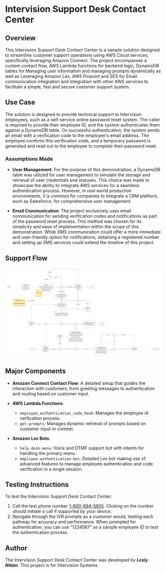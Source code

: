 # Intervision Support Desk Contact Center

## Overview
This Intervision Support Desk Contact Center is a sample solution designed to streamline customer support operations using AWS Cloud services, specifically leveraging Amazon Connect. The project encompasses a custom contact flow, AWS Lambda functions for backend logic, DynamoDB tables for Managing user information and managing prompts dynamically as well as Leveraging Amazon Lex, AWS Pinpoint and SES for Email communication integration and integration with other AWS services to facilitate a simple, fast and secure customer support system.

## Use Case
The solution is designed to provide technical support to Intervision employees, such as a self-service online password reset system. The caller is required to provide their employee ID, and the system authenticates them against a DynamoDB table. On successful authentication, the system sends an email with a verification code to the employee's email address. The employee confirms this verification code, and a temporary password is generated and read out to the employee to complete their password reset.

### Assumptions Made
- **User Management**: For the purpose of this demonstration, a DynamoDB table was utilized for user management to simulate the storage and retrieval of user credentials and statuses. This choice was made to showcase the ability to integrate AWS services for a seamless authentication process. However, in real-world production environments, it is common for companies to integrate a CRM platform, such as Salesforce, for comprehensive user management.

- **Email Communication**: The project exclusively uses email communication for sending verification codes and notifications as part of the password reset process. This method was chosen for its simplicity and ease of implementation within the scope of this demonstration. While SMS communication could offer a more immediate and user-friendly option for notifications, obtaining a registered number and setting up SMS services could extend the timeline of this project.

## Support Flow
![Intervision Support Flow](https://raw.githubusercontent.com/leslyndam/InterVision-Use-Case/main/Intervision%20Support%20Flow.png)


## Major Components
- **Amazon Connect Contact Flow**: A detailed setup that guides the interaction with customers, from greeting messages to authentication and routing based on customer input.

- **AWS Lambda Functions**:
  - `employee_authentication_code_hook`: Manages the employee id verfication process.
  - `get-prompts`: Manages dynamic retrieval of prompts based on customer input or context.

- **Amazon Lex Bots**:
  - `help-desk-menu`: Voice and DTMF support bot with intents for handling the primary menu.
  - `employee-authentication-bot`: Detailed Lex bot making use of advanced features to manage employee authentication and code verification in a single session.

## Testing Instructions
To test the Intervision Support Desk Contact Center:
1. Call the test phone number [1-800-694-5605](tel:1-800-694-5605). Clicking on the number should initiate a call if supported by your device.
2. Navigate through the IVR prompts as a customer would, testing each pathway for accuracy and performance. When prompted for authentication, you can use "1234567" as a sample employee ID to test the authentication process.

## Author
The Intervision Support Desk Contact Center was developed by ***Lesly Ndam***. This project is for Intervision Systems.
